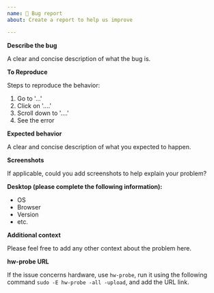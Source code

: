 ```yaml
---
name: 🐞 Bug report
about: Create a report to help us improve

---
```


**Describe the bug**

A clear and concise description of what the bug is.

**To Reproduce**

Steps to reproduce the behavior:
1. Go to '...'
2. Click on '....'
3. Scroll down to '....'
4. See the error

**Expected behavior**

A clear and concise description of what you expected to happen.

**Screenshots**

If applicable, could you add screenshots to help explain your problem?

**Desktop (please complete the following information):**

 - OS 
 - Browser
 - Version
 - etc.

**Additional context**

Please feel free to add any other context about the problem here.

**hw-probe URL**

If the issue concerns hardware, use `hw-probe`, run it using the following command `sudo -E hw-probe -all -upload`, and add the URL link.
